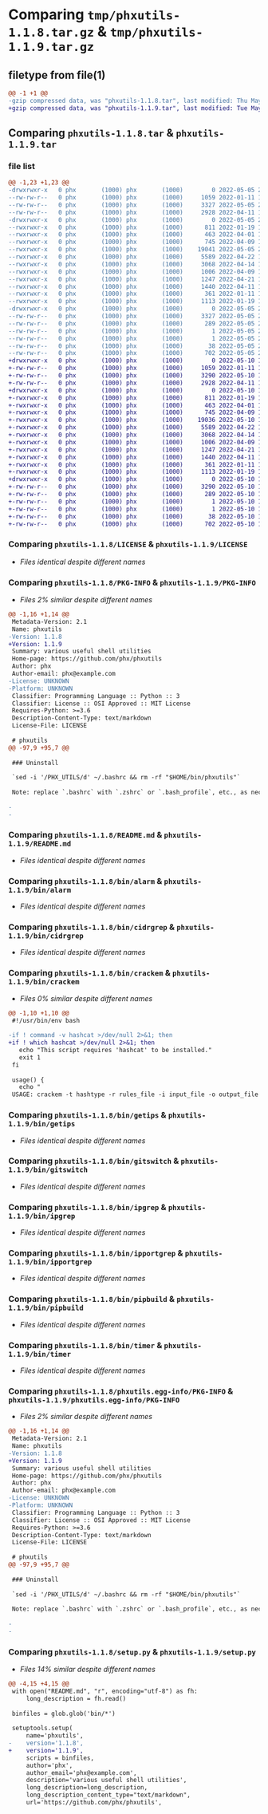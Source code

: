 # Comparing `tmp/phxutils-1.1.8.tar.gz` & `tmp/phxutils-1.1.9.tar.gz`

## filetype from file(1)

```diff
@@ -1 +1 @@
-gzip compressed data, was "phxutils-1.1.8.tar", last modified: Thu May  5 20:12:56 2022, max compression
+gzip compressed data, was "phxutils-1.1.9.tar", last modified: Tue May 10 16:43:07 2022, max compression
```

## Comparing `phxutils-1.1.8.tar` & `phxutils-1.1.9.tar`

### file list

```diff
@@ -1,23 +1,23 @@
-drwxrwxr-x   0 phx       (1000) phx       (1000)        0 2022-05-05 20:12:56.485818 phxutils-1.1.8/
--rw-rw-r--   0 phx       (1000) phx       (1000)     1059 2022-01-11 15:02:08.000000 phxutils-1.1.8/LICENSE
--rw-rw-r--   0 phx       (1000) phx       (1000)     3327 2022-05-05 20:12:56.485818 phxutils-1.1.8/PKG-INFO
--rw-rw-r--   0 phx       (1000) phx       (1000)     2928 2022-04-11 16:27:38.000000 phxutils-1.1.8/README.md
-drwxrwxr-x   0 phx       (1000) phx       (1000)        0 2022-05-05 20:12:56.481818 phxutils-1.1.8/bin/
--rwxrwxr-x   0 phx       (1000) phx       (1000)      811 2022-01-19 18:52:13.000000 phxutils-1.1.8/bin/alarm
--rwxrwxr-x   0 phx       (1000) phx       (1000)      463 2022-04-01 17:12:42.000000 phxutils-1.1.8/bin/asntocidr
--rwxrwxr-x   0 phx       (1000) phx       (1000)      745 2022-04-09 17:36:24.000000 phxutils-1.1.8/bin/cidrgrep
--rwxrwxr-x   0 phx       (1000) phx       (1000)    19041 2022-05-05 20:11:05.000000 phxutils-1.1.8/bin/crackem
--rwxrwxr-x   0 phx       (1000) phx       (1000)     5589 2022-04-22 15:03:24.000000 phxutils-1.1.8/bin/getips
--rwxrwxr-x   0 phx       (1000) phx       (1000)     3068 2022-04-14 14:30:18.000000 phxutils-1.1.8/bin/gitswitch
--rwxrwxr-x   0 phx       (1000) phx       (1000)     1006 2022-04-09 17:29:46.000000 phxutils-1.1.8/bin/ipgrep
--rwxrwxr-x   0 phx       (1000) phx       (1000)     1247 2022-04-21 17:35:56.000000 phxutils-1.1.8/bin/ipportgrep
--rwxrwxr-x   0 phx       (1000) phx       (1000)     1440 2022-04-11 16:33:38.000000 phxutils-1.1.8/bin/pipbuild
--rwxrwxr-x   0 phx       (1000) phx       (1000)      361 2022-01-11 14:49:53.000000 phxutils-1.1.8/bin/rlookup
--rwxrwxr-x   0 phx       (1000) phx       (1000)     1113 2022-01-19 19:04:54.000000 phxutils-1.1.8/bin/timer
-drwxrwxr-x   0 phx       (1000) phx       (1000)        0 2022-05-05 20:12:56.485818 phxutils-1.1.8/phxutils.egg-info/
--rw-rw-r--   0 phx       (1000) phx       (1000)     3327 2022-05-05 20:12:56.000000 phxutils-1.1.8/phxutils.egg-info/PKG-INFO
--rw-rw-r--   0 phx       (1000) phx       (1000)      289 2022-05-05 20:12:56.000000 phxutils-1.1.8/phxutils.egg-info/SOURCES.txt
--rw-rw-r--   0 phx       (1000) phx       (1000)        1 2022-05-05 20:12:56.000000 phxutils-1.1.8/phxutils.egg-info/dependency_links.txt
--rw-rw-r--   0 phx       (1000) phx       (1000)        1 2022-05-05 20:12:56.000000 phxutils-1.1.8/phxutils.egg-info/top_level.txt
--rw-rw-r--   0 phx       (1000) phx       (1000)       38 2022-05-05 20:12:56.485818 phxutils-1.1.8/setup.cfg
--rw-rw-r--   0 phx       (1000) phx       (1000)      702 2022-05-05 20:12:49.000000 phxutils-1.1.8/setup.py
+drwxrwxr-x   0 phx       (1000) phx       (1000)        0 2022-05-10 16:43:07.023645 phxutils-1.1.9/
+-rw-rw-r--   0 phx       (1000) phx       (1000)     1059 2022-01-11 15:02:08.000000 phxutils-1.1.9/LICENSE
+-rw-rw-r--   0 phx       (1000) phx       (1000)     3290 2022-05-10 16:43:07.023645 phxutils-1.1.9/PKG-INFO
+-rw-rw-r--   0 phx       (1000) phx       (1000)     2928 2022-04-11 16:27:38.000000 phxutils-1.1.9/README.md
+drwxrwxr-x   0 phx       (1000) phx       (1000)        0 2022-05-10 16:43:07.023645 phxutils-1.1.9/bin/
+-rwxrwxr-x   0 phx       (1000) phx       (1000)      811 2022-01-19 18:52:13.000000 phxutils-1.1.9/bin/alarm
+-rwxrwxr-x   0 phx       (1000) phx       (1000)      463 2022-04-01 17:12:42.000000 phxutils-1.1.9/bin/asntocidr
+-rwxrwxr-x   0 phx       (1000) phx       (1000)      745 2022-04-09 17:36:24.000000 phxutils-1.1.9/bin/cidrgrep
+-rwxrwxr-x   0 phx       (1000) phx       (1000)    19036 2022-05-10 16:41:55.000000 phxutils-1.1.9/bin/crackem
+-rwxrwxr-x   0 phx       (1000) phx       (1000)     5589 2022-04-22 15:03:24.000000 phxutils-1.1.9/bin/getips
+-rwxrwxr-x   0 phx       (1000) phx       (1000)     3068 2022-04-14 14:30:18.000000 phxutils-1.1.9/bin/gitswitch
+-rwxrwxr-x   0 phx       (1000) phx       (1000)     1006 2022-04-09 17:29:46.000000 phxutils-1.1.9/bin/ipgrep
+-rwxrwxr-x   0 phx       (1000) phx       (1000)     1247 2022-04-21 17:35:56.000000 phxutils-1.1.9/bin/ipportgrep
+-rwxrwxr-x   0 phx       (1000) phx       (1000)     1440 2022-04-11 16:33:38.000000 phxutils-1.1.9/bin/pipbuild
+-rwxrwxr-x   0 phx       (1000) phx       (1000)      361 2022-01-11 14:49:53.000000 phxutils-1.1.9/bin/rlookup
+-rwxrwxr-x   0 phx       (1000) phx       (1000)     1113 2022-01-19 19:04:54.000000 phxutils-1.1.9/bin/timer
+drwxrwxr-x   0 phx       (1000) phx       (1000)        0 2022-05-10 16:43:07.023645 phxutils-1.1.9/phxutils.egg-info/
+-rw-rw-r--   0 phx       (1000) phx       (1000)     3290 2022-05-10 16:43:06.000000 phxutils-1.1.9/phxutils.egg-info/PKG-INFO
+-rw-rw-r--   0 phx       (1000) phx       (1000)      289 2022-05-10 16:43:07.000000 phxutils-1.1.9/phxutils.egg-info/SOURCES.txt
+-rw-rw-r--   0 phx       (1000) phx       (1000)        1 2022-05-10 16:43:06.000000 phxutils-1.1.9/phxutils.egg-info/dependency_links.txt
+-rw-rw-r--   0 phx       (1000) phx       (1000)        1 2022-05-10 16:43:07.000000 phxutils-1.1.9/phxutils.egg-info/top_level.txt
+-rw-rw-r--   0 phx       (1000) phx       (1000)       38 2022-05-10 16:43:07.023645 phxutils-1.1.9/setup.cfg
+-rw-rw-r--   0 phx       (1000) phx       (1000)      702 2022-05-10 16:43:00.000000 phxutils-1.1.9/setup.py
```

### Comparing `phxutils-1.1.8/LICENSE` & `phxutils-1.1.9/LICENSE`

 * *Files identical despite different names*

### Comparing `phxutils-1.1.8/PKG-INFO` & `phxutils-1.1.9/PKG-INFO`

 * *Files 2% similar despite different names*

```diff
@@ -1,16 +1,14 @@
 Metadata-Version: 2.1
 Name: phxutils
-Version: 1.1.8
+Version: 1.1.9
 Summary: various useful shell utilities
 Home-page: https://github.com/phx/phxutils
 Author: phx
 Author-email: phx@example.com
-License: UNKNOWN
-Platform: UNKNOWN
 Classifier: Programming Language :: Python :: 3
 Classifier: License :: OSI Approved :: MIT License
 Requires-Python: >=3.6
 Description-Content-Type: text/markdown
 License-File: LICENSE
 
 # phxutils
@@ -97,9 +95,7 @@
 
 ### Uninstall
 
 `sed -i '/PHX_UTILS/d' ~/.bashrc && rm -rf "$HOME/bin/phxutils"`
 
 Note: replace `.bashrc` with `.zshrc` or `.bash_profile`, etc., as necessary in the above command.
 
-
-
```

### Comparing `phxutils-1.1.8/README.md` & `phxutils-1.1.9/README.md`

 * *Files identical despite different names*

### Comparing `phxutils-1.1.8/bin/alarm` & `phxutils-1.1.9/bin/alarm`

 * *Files identical despite different names*

### Comparing `phxutils-1.1.8/bin/cidrgrep` & `phxutils-1.1.9/bin/cidrgrep`

 * *Files identical despite different names*

### Comparing `phxutils-1.1.8/bin/crackem` & `phxutils-1.1.9/bin/crackem`

 * *Files 0% similar despite different names*

```diff
@@ -1,10 +1,10 @@
 #!/usr/bin/env bash
 
-if ! command -v hashcat >/dev/null 2>&1; then
+if ! which hashcat >/dev/null 2>&1; then
   echo "This script requires 'hashcat' to be installed."
   exit 1
 fi
 
 usage() {
   echo "
 USAGE: crackem -t hashtype -r rules_file -i input_file -o output_file -l wordlist
```

### Comparing `phxutils-1.1.8/bin/getips` & `phxutils-1.1.9/bin/getips`

 * *Files identical despite different names*

### Comparing `phxutils-1.1.8/bin/gitswitch` & `phxutils-1.1.9/bin/gitswitch`

 * *Files identical despite different names*

### Comparing `phxutils-1.1.8/bin/ipgrep` & `phxutils-1.1.9/bin/ipgrep`

 * *Files identical despite different names*

### Comparing `phxutils-1.1.8/bin/ipportgrep` & `phxutils-1.1.9/bin/ipportgrep`

 * *Files identical despite different names*

### Comparing `phxutils-1.1.8/bin/pipbuild` & `phxutils-1.1.9/bin/pipbuild`

 * *Files identical despite different names*

### Comparing `phxutils-1.1.8/bin/timer` & `phxutils-1.1.9/bin/timer`

 * *Files identical despite different names*

### Comparing `phxutils-1.1.8/phxutils.egg-info/PKG-INFO` & `phxutils-1.1.9/phxutils.egg-info/PKG-INFO`

 * *Files 2% similar despite different names*

```diff
@@ -1,16 +1,14 @@
 Metadata-Version: 2.1
 Name: phxutils
-Version: 1.1.8
+Version: 1.1.9
 Summary: various useful shell utilities
 Home-page: https://github.com/phx/phxutils
 Author: phx
 Author-email: phx@example.com
-License: UNKNOWN
-Platform: UNKNOWN
 Classifier: Programming Language :: Python :: 3
 Classifier: License :: OSI Approved :: MIT License
 Requires-Python: >=3.6
 Description-Content-Type: text/markdown
 License-File: LICENSE
 
 # phxutils
@@ -97,9 +95,7 @@
 
 ### Uninstall
 
 `sed -i '/PHX_UTILS/d' ~/.bashrc && rm -rf "$HOME/bin/phxutils"`
 
 Note: replace `.bashrc` with `.zshrc` or `.bash_profile`, etc., as necessary in the above command.
 
-
-
```

### Comparing `phxutils-1.1.8/setup.py` & `phxutils-1.1.9/setup.py`

 * *Files 14% similar despite different names*

```diff
@@ -4,15 +4,15 @@
 with open("README.md", "r", encoding="utf-8") as fh:
     long_description = fh.read()
 
 binfiles = glob.glob('bin/*')
 
 setuptools.setup(
     name='phxutils',
-    version='1.1.8',
+    version='1.1.9',
     scripts = binfiles,
     author='phx',
     author_email='phx@example.com',
     description='various useful shell utilities',
     long_description=long_description,
     long_description_content_type="text/markdown",
     url='https://github.com/phx/phxutils',
```

